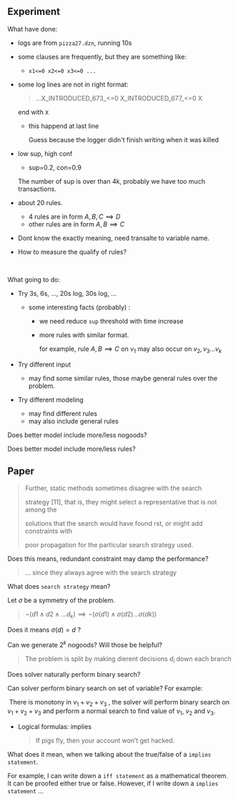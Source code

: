 ## Experiment

What have done:

* logs are from `pizza27.dzn`, running 10s


* some clauses are frequently, but they are something like:

  * `x1<=0 x2<=0 x3<=0 ...`

* some log lines are not in right format:

  > …X_INTRODUCED\_673_<=0 X_INTRODUCED_677_<=0 X

  end with `X`

  * this happend at last line

    Guess because the logger didn't finish writing when it was killed

* low sup, high conf

  * sup=0.2, con=0.9

  The number of sup is over than 4k, probably we have too much transactions.

* about 20 rules.

  * 4 rules are in form $A, B, C \implies D$
  * other rules are in form $A,B \implies C$

* Dont know the exactly meaning, need transalte to variable name.

* How to measure the qualify of rules?

  ​

What going to do:

* Try 3s, 6s, …, 20s log, 30s log, ...

  * some interesting facts  (probably) :

    * we need reduce `sup` threshold with time increase

    * more rules with similar format.

      for example, rule $A,B \implies C$ on $v_1$ may also occur on $v_2, v_3…v_k$ 

* Try different input

  * may find some similar rules, those maybe general rules over the problem.

* Try different modeling

  * may find different rules
  * may also include general rules



Does better model include more/less nogoods?

Does better model include more/less rules?

## Paper



> Further, static methods sometimes disagree with the search
>
> strategy [11], that is, they might select a representative that is not among the
>
> solutions that the search would have found rst, or might add constraints with
>
> poor propagation for the particular search strategy used.



Does this means, redundant constraint may damp the performance?



> … since they always agree with the search strategy

What does `search strategy` mean?



Let $\sigma$ be a symmetry of the problem.

> $\neg (d1 \land d2 \land … d_k) \implies \neg(\sigma(d1) \land \sigma(d2) … \sigma(dk))$

Does it means $\sigma(d) = d$ ?

Can we generate $2^k$ nogoods? Will those be helpful?



> The problem is split by making dierent decisions $d_i$ down each branch

Does solver naturally perform binary search?

Can solver perform binary search on set of variable? For example:

​	There is monotony in $v_1+v_2+v_3$ , the solver will perform binary search on $v_1+v_2+v_3$ and perform a normal search to find value of $v_1$, $v_2$ and $v_3$.



* Logical formulas: implies

  > If pigs fly, then your account won’t get hacked.

What does it mean, when we talking about the true/false of a `implies statement`.

For example, I can write down a `iff statement` as a mathematical theorem. It can be proofed either true or false. However, if I write down a `implies statement` ...